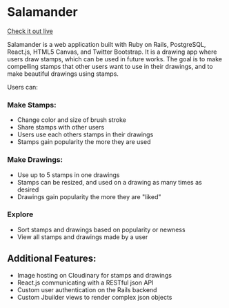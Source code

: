 # Salamander

[Check it out live][heroku]

[heroku]: http://sssalamander.herokuapp.com

Salamander is a web application built with Ruby on Rails, PostgreSQL, React.js, HTML5 Canvas, and Twitter Bootstrap. It is a drawing app where users draw stamps, which can be used in future works. The goal is to make compelling stamps that other users want to use in their drawings, and to make beautiful drawings using stamps.

Users can:

### Make Stamps:
* Change color and size of brush stroke
* Share stamps with other users
* Users use each others stamps in their drawings
* Stamps gain popularity the more they are used

### Make Drawings:
* Use up to 5 stamps in one drawings
* Stamps can be resized, and used on a drawing as many times as desired
* Drawings gain popularity the more they are "liked"

### Explore
* Sort stamps and drawings based on popularity or newness
* View all stamps and drawings made by a user

## Additional Features:
* Image hosting on Cloudinary for stamps and drawings
* React.js communicating with a RESTful json API
* Custom user authentication on the Rails backend
* Custom Jbuilder views to render complex json objects


<!--
## Minimum Viable Product

Salamander is a web application for drawing built using Ruby on Rails and React.js. Salamander allows users to:

- [ ] Create an account
- [ ] Log in / Log out
- [ ] Draw pictures and post with caption
- [ ] Apply filters to pictures
- [ ] Edit and delete posts
- [ ] Maintain a profile page with all a users posted pictures
- [ ] Edit profile
- [ ] Tag pictures with multiple tags
- [ ] Search pictures by tag
- [ ] Search by username
- [ ] Comment on and like other users' pictures
- [ ] Main page has a feed of all recent posts


## Design Docs
* [View Wireframes][view]
* [DB schema][schema]

[view]: ./docs/views.md
[schema]: ./docs/schema.md

## Implementation Timeline

### Phase 1: User Authentication, Drawing Model and JSON API (1.5 days)

In Phase 1, I will begin by implementing user signup and authentication (using BCrypt). There will be a basic landing page after signup that will contain the container for the application's root React component. Before building out the front end, I will begin by setting up a full JSON API for drawings.

[Details][phase-one]

### Phase 2: Flux Architecture and Drawing CRUD (1.5 days)

Phase 2 is focused on setting up Flux and the React view structure for the creation of a new drawing. After the basic Flux architecture has been set up, a Drawing store will be implemented and a set of actions corresponding to the needed CRUD functionality created. At this point, the 'DrawingForm' component will consist only of a blank canvas and an empty drawing tool, and each drawing will be saved with the same image. After being persisted to the database, a drawing will be able to be viewed by visiting its 'DrawingDetail' view. At the end of Phase 2, blank Drawings can be created, read, edited (just the caption) and destroyed in the browser.

[Details][phase-two]

### Phase 3: Drawing Canvas (2 days)

Phase 3 will be focused on fleshing out the basic functionality of the DrawingForm.
A user will be able to draw on the canvas, select color, brush texture, and apply filters to their drawing. Upon completion, the drawing will be uploaded and the its image_url will be assigned accordingly.

[Details][phase-three]

### Phase 4: Remaining Flux/React, including Routes (1.5 days)

Phase 4 will contain most of the remaining React and Flux infrastructure. React views for 'DrawingIndex', 'DrawingsView', 'DrawingListItem', 'DrawingDetail', and 'ProfilePage', and 'UserDetails' will be made. The structure for the React Routes will also be made. In this part, the three main pages will emerge (DrawingIndex, DrawingForm, and ProfilePage), and the user can navigate through the website.

[Details][phase-four]

### Phase 5: Comments, Tags, Likes (1.5 day)

In Phase 5 I'll add Comments and Likes to the Drawings. Each of these will require MVC architecture including JSON API. Drawings can be tagged, comments can be added (via 'DrawingDetail'), and drawings can be liked (via 'DrawingListItem' or 'DrawingDetail'). Search will also be possible, either by tag or by username.

[Details][phase-five]

### Phase 6: Styling Cleanup and Seeding (1 day)

Bootstrap will have been used to keep things organized up until now, but in
Phase 6 I will add styling flourishes.

[Details][phase-six]

### BONUS Phase 7: Followers, Edit Profile, Garbage Collection (1 day)

In Phase 7 I'll implement follower functionality. Users will be able to follow other users, and the feed on their main page will be populated by posts from the users that they follow. A user will also be able to edit their own profile.

[Details][phase-seven]

### BONUS Phase 8: Photographs, maps, filter pen

[Details][phase-eight]

Add more functionality to the Drawing Form by allowing users to upload and draw on photos, draw on a map of their current location, and apply filters selectively with a "filter pen".

[phase-one]: ./docs/phases/phase1.md
[phase-two]: ./docs/phases/phase2.md
[phase-three]: ./docs/phases/phase3.md
[phase-four]: ./docs/phases/phase4.md
[phase-five]: ./docs/phases/phase5.md
[phase-six]: ./docs/phases/phase6.md
[phase-seven]: ./docs/phases/phase7.md
[phase-eight]: ./docs/phases/phase8.md -->
